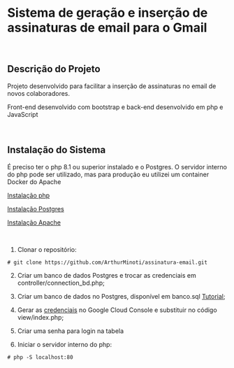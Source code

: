 # Sistema de geração e inserção de assinaturas de email para o Gmail

<br>

## Descrição do Projeto

Projeto desenvolvido para facilitar a inserção de assinaturas no email de novos colaboradores.

Front-end desenvolvido com bootstrap e back-end desenvolvido em php e JavaScript

<br>

## Instalação do Sistema

É preciso ter o php 8.1 ou superior instalado e o Postgres. O servidor interno do php pode ser utilizado, mas para produção eu utilizei um container Docker do Apache

<a href="https://www.php.net/manual/pt_BR/install.php">Instalação php</a>

<a href="https://www.postgresql.org/">Instalação Postgres</a>

<a href="https://hub.docker.com/r/ubuntu/apache2">Instalação Apache</a>

<br>

1. Clonar o repositório:

```console
# git clone https://github.com/ArthurMinoti/assinatura-email.git
```

2. Criar um banco de dados Postgres e trocar as credenciais em controller/connection_bd.php;

3. Criar um banco de dados no Postgres, disponível em banco.sql <a href="https://blog.tecnospeed.com.br/backup-e-restore-postgresql/#:~:text=Veja%20como%20fazer%20o%20restore,%2C%20clique%20em%20'OK'.">Tutorial</a>;

4. Gerar as <a href="https://developers.google.com/identity/gsi/web/guides/get-google-api-clientid">credenciais</a> no Google Cloud Console e substituir no código view/index.php;

5. Criar uma senha para login na tabela 

6. Iniciar o servidor interno do php:

```console
# php -S localhost:80
```


